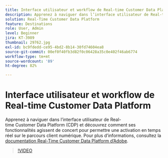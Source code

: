 ```yaml
---
title: Interface utilisateur et workflow de Real-time Customer Data Platform
description: Apprenez à naviguer dans l’interface utilisateur de Real-time Customer Data Platform (CDP) et découvrez comment ses fonctionnalités agissent de concert pour permettre une activation en temps réel sur le parcours client numérique.
solution: Real-Time Customer Data Platform
feature: Destinations
role: User, Admin
level: Beginner
jira: KT-3989
thumbnail: 29762.jpg
exl-id: bc9fdedd-ce95-4bd2-8b14-30fd74604ea8
source-git-commit: 00ef0f40fb3d82f0c06428a35c0e402f46ab6774
workflow-type: tm+mt
source-wordcount: '89'
ht-degree: 82%

---
```


# Interface utilisateur et workflow de Real-time Customer Data Platform

Apprenez à naviguer dans l’interface utilisateur de Real-time Customer Data Platform (CDP) et découvrez comment ses fonctionnalités agissent de concert pour permettre une activation en temps réel sur le parcours client numérique. Pour plus d’informations, consultez la [documentation Real-Time Customer Data Platform d’Adobe](https://experienceleague.adobe.com/docs/experience-platform/rtcdp/overview.html?lang=fr).

>[!VIDEO](https://video.tv.adobe.com/v/29762?learn=on)
